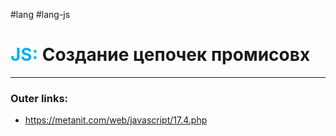 #lang #lang-js
# <font color="#00b0f0">JS:</font> Создание цепочек промисовх
---
### Outer links:
- https://metanit.com/web/javascript/17.4.php